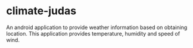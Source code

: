 # climate-judas
An android application to provide weather information based on obtaining location. This application provides temperature, humidity and speed of wind.
